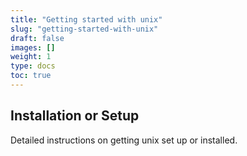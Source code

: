 ```yaml
---
title: "Getting started with unix"
slug: "getting-started-with-unix"
draft: false
images: []
weight: 1
type: docs
toc: true
---
```


## Installation or Setup
Detailed instructions on getting unix set up or installed.


